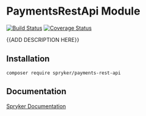 # PaymentsRestApi Module
[![Build Status](https://travis-ci.org/spryker/payments-rest-api.svg)](https://travis-ci.org/spryker/payments-rest-api)
[![Coverage Status](https://coveralls.io/repos/github/spryker/payments-rest-api/badge.svg)](https://coveralls.io/github/spryker/payments-rest-api)

{{ADD DESCRIPTION HERE}}

## Installation

```
composer require spryker/payments-rest-api
```

## Documentation

[Spryker Documentation](https://academy.spryker.com/developing_with_spryker/module_guide/modules.html)
